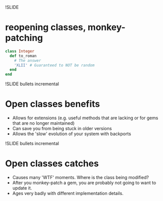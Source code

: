 !SLIDE

# reopening classes, monkey-patching

```ruby
class Integer
  def to_roman
    # The answer
    'XLII' # Guaranteed to NOT be random
  end
end
```

!SLIDE bullets incremental

# Open classes benefits

- Allows for extensions (e.g. useful methods that are lacking or for gems that are no longer maintained)
- Can save you from being stuck in older versions
- Allows the 'slow' evolution of your system with backports

!SLIDE bullets incremental

# Open classes catches

- Causes many 'WTF' moments.  Where is the class being modified?
- After you monkey-patch a gem, you are probably not going to want to update it.
- Ages very badly with different implementation details.
